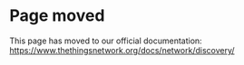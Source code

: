 # Page moved

This page has moved to our official documentation: https://www.thethingsnetwork.org/docs/network/discovery/
